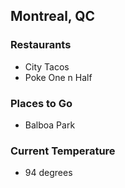 ## Montreal, QC

### Restaurants
- City Tacos
- Poke One n Half

### Places to Go
- Balboa Park

### Current Temperature
- 94 degrees

